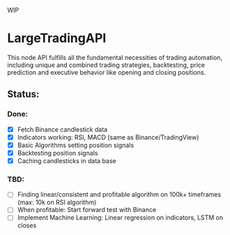 WIP

# LargeTradingAPI
This node API fulfills all the fundamental necessities of trading automation, including unique and combined trading strategies, backtesting, price prediction and executive behavior like opening and closing positions.

## Status:

### Done:

- [x] Fetch Binance candlestick data
- [x] Indicators working: RSI, MACD (same as Binance/TradingView)
- [x] Basic Algorithms setting position signals
- [x] Backtesting position signals
- [x] Caching candlesticks in data base

### TBD:

- [ ] Finding linear/consistent and profitable algorithm on 100k+ timeframes (max: 10k on RSI algorithm)
- [ ] When profitable: Start forward test with Binance
- [ ] Implement Machine Learning: Linear regression on indicators, LSTM on closes
